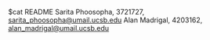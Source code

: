 $cat README
Sarita Phoosopha, 3721727, sarita_phoosopha@umail.ucsb.edu
Alan Madrigal, 4203162, alan_madrigal@umail.ucsb.edu